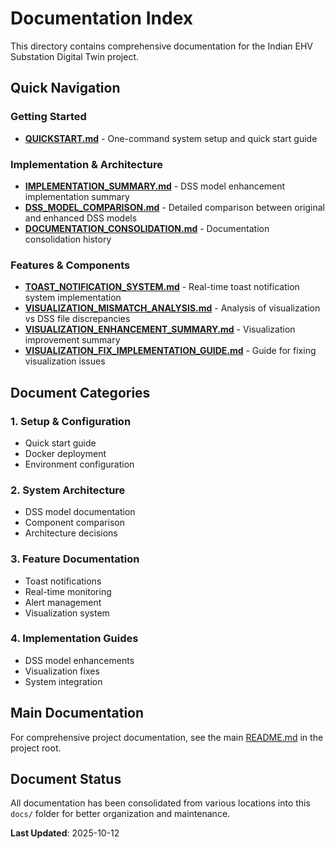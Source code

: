 # Documentation Index

This directory contains comprehensive documentation for the Indian EHV Substation Digital Twin project.

## Quick Navigation

### Getting Started
- **[QUICKSTART.md](./QUICKSTART.md)** - One-command system setup and quick start guide

### Implementation & Architecture
- **[IMPLEMENTATION_SUMMARY.md](./IMPLEMENTATION_SUMMARY.md)** - DSS model enhancement implementation summary
- **[DSS_MODEL_COMPARISON.md](./DSS_MODEL_COMPARISON.md)** - Detailed comparison between original and enhanced DSS models
- **[DOCUMENTATION_CONSOLIDATION.md](./DOCUMENTATION_CONSOLIDATION.md)** - Documentation consolidation history

### Features & Components
- **[TOAST_NOTIFICATION_SYSTEM.md](./TOAST_NOTIFICATION_SYSTEM.md)** - Real-time toast notification system implementation
- **[VISUALIZATION_MISMATCH_ANALYSIS.md](./VISUALIZATION_MISMATCH_ANALYSIS.md)** - Analysis of visualization vs DSS file discrepancies
- **[VISUALIZATION_ENHANCEMENT_SUMMARY.md](./VISUALIZATION_ENHANCEMENT_SUMMARY.md)** - Visualization improvement summary
- **[VISUALIZATION_FIX_IMPLEMENTATION_GUIDE.md](./VISUALIZATION_FIX_IMPLEMENTATION_GUIDE.md)** - Guide for fixing visualization issues

## Document Categories

### 1. Setup & Configuration
- Quick start guide
- Docker deployment
- Environment configuration

### 2. System Architecture
- DSS model documentation
- Component comparison
- Architecture decisions

### 3. Feature Documentation
- Toast notifications
- Real-time monitoring
- Alert management
- Visualization system

### 4. Implementation Guides
- DSS model enhancements
- Visualization fixes
- System integration

## Main Documentation

For comprehensive project documentation, see the main [README.md](../README.md) in the project root.

## Document Status

All documentation has been consolidated from various locations into this `docs/` folder for better organization and maintenance.

**Last Updated**: 2025-10-12
